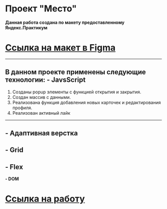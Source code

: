 # Проект "Место"
**Данная работа создана по макету предоставленному Яндекс.Практикум**
# [Ссылка на макет в Figma](https://www.figma.com/file/2cn9N9jSkmxD84oJik7xL7/JavaScript.-Sprint-4?node-id=0%3A1)
---
**В данном проекте применены следующие технологии:**
**- JavsScript**
---
1. Созданы popup элементы с функцией открытия и закрытия.
2. Создан массив с данными.
3. Реализована функция добавления новых карточек и редактирования профиля.
4. Реализован активный лайк
---
**- Адаптивная верстка**
---
**- Grid**
---
**- Flex**
---
**- DOM**

# [Ссылка на работу](https://vladimirchupeev.github.io/mesto/)